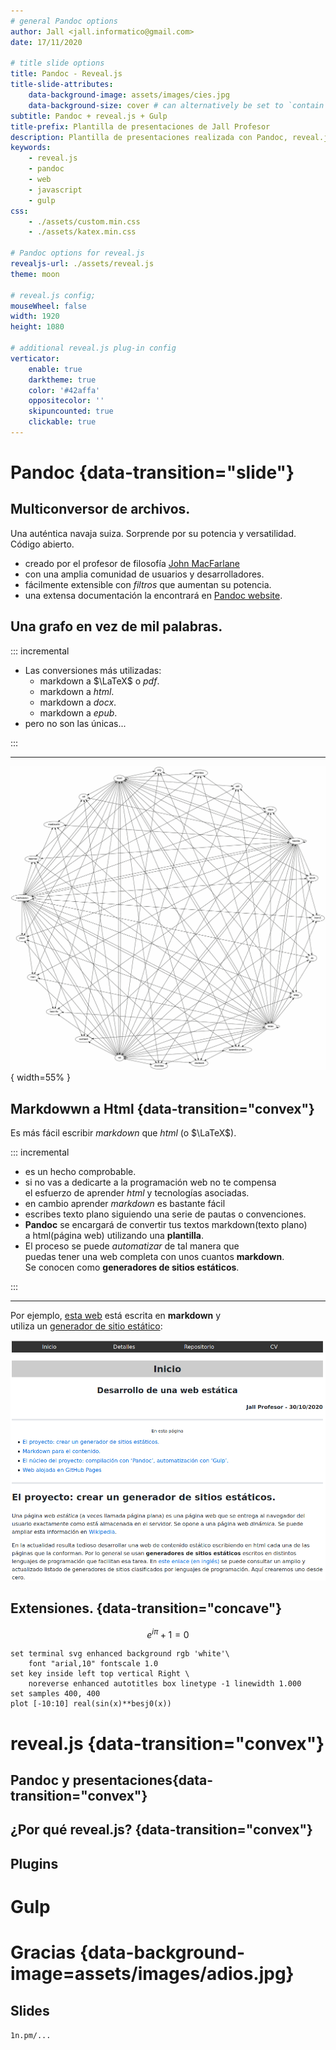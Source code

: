 ```yaml
---
# general Pandoc options
author: Jall <jall.informatico@gmail.com>
date: 17/11/2020

# title slide options
title: Pandoc - Reveal.js
title-slide-attributes:
    data-background-image: assets/images/cies.jpg
    data-background-size: cover # can alternatively be set to `contain` for letterboxing
subtitle: Pandoc + reveal.js + Gulp
title-prefix: Plantilla de presentaciones de Jall Profesor
description: Plantilla de presentaciones realizada con Pandoc, reveal.js y gulp.
keywords:
    - reveal.js
    - pandoc
    - web
    - javascript
    - gulp
css:
    - ./assets/custom.min.css
    - ./assets/katex.min.css

# Pandoc options for reveal.js
revealjs-url: ./assets/reveal.js
theme: moon

# reveal.js config;
mouseWheel: false
width: 1920
height: 1080

# additional reveal.js plug-in config
verticator:
    enable: true
    darktheme: true
    color: '#42affa'
    oppositecolor: ''
    skipuncounted: true
    clickable: true
---
```


# Pandoc {data-transition="slide"}


## Multiconversor de archivos.
Una auténtica navaja suiza. Sorprende por su potencia y versatilidad. Código abierto.

* creado por el profesor de filosofía [John MacFarlane](https://www.johnmacfarlane.net/)
* con una amplia comunidad de usuarios y desarrolladores.
* fácilmente extensible con *filtros* que aumentan su potencia.
* una extensa documentación la encontrará en [Pandoc website](https://pandoc.org/).

## Una grafo en vez de mil palabras.

::: incremental

* Las conversiones más utilizadas:
    * markdown a $\LaTeX$ o *pdf*.
    * markdown a *html*.
    * markdown a *docx*.
    * markdown a *epub*.
* pero no son las únicas...

:::

---

![](./assets/images/pandoc-conversor.png "Posibles coversiones"){ width=55% }

## Markdowwn a Html {data-transition="convex"}
Es más fácil escribir *markdown* que *html* (o $\LaTeX$).

::: incremental

- es un hecho comprobable.
- si no vas a dedicarte a la programación web no te compensa\
 el esfuerzo de aprender *html* y tecnologías asociadas.
- en cambio aprender *markdown* es bastante fácil
- escribes texto plano siguiendo una serie de pautas o convenciones.
- **Pandoc** se encargará de convertir tus textos markdown(texto plano)\
 a html(página web) utilizando una **plantilla**.
- El proceso se puede *automatizar* de tal manera que\
puedas tener una web completa con unos cuantos **markdown**.\
Se conocen como **generadores de sitios estáticos**.

:::

---

Por ejemplo, [esta web](https://joseantoniolopezlorenzo.github.io/pandoc-static-website/) está escrita en **markdown** y\
 utiliza un [generador de sitio estático](https://github.com/joseantoniolopezlorenzo/pandoc-static-website):

![](./assets/images/web-estatica.png "pandoc-static-website")



## Extensiones. {data-transition="concave"}

$$e^{iπ} + 1 = 0$$

~~~{.gnuplot im_fmt="svg" im_out="img" im_dir="assets/images/pd"}
set terminal svg enhanced background rgb 'white'\
    font "arial,10" fontscale 1.0
set key inside left top vertical Right \
    noreverse enhanced autotitles box linetype -1 linewidth 1.000
set samples 400, 400
plot [-10:10] real(sin(x)**besj0(x))
~~~


# reveal.js {data-transition="convex"}

## Pandoc y presentaciones{data-transition="convex"}


## ¿Por qué reveal.js? {data-transition="convex"}

## Plugins


# Gulp

# Gracias {data-background-image=assets/images/adios.jpg}

## Slides

`1n.pm/...`

